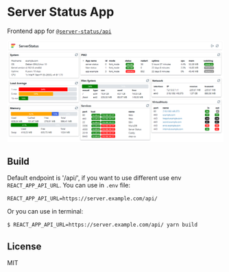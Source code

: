 # Server Status App

Frontend app for [`@server-status/api`](https://gitlab.com/server-status/server-status-api)

![](./img/server-status.png)

## Build

Default endpoint is '/api/', if you want to use different use env `REACT_APP_API_URL`.
You can use in `.env` file:
```env
REACT_APP_API_URL=https://server.example.com/api/
```
Or you can use in terminal:
```bash
$ REACT_APP_API_URL=https://server.example.com/api/ yarn build
```

## License
MIT
